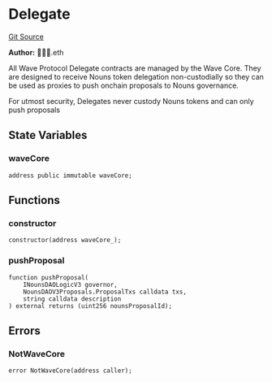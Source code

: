 # Delegate
[Git Source](https://github.com/robriks/nouns-wave-protocol/blob/8e36481686ac36e51e7081db34b4cbe80e8add3b/src/Delegate.sol)

**Author:**
📯📯📯.eth

All Wave Protocol Delegate contracts are managed by the Wave Core. They are designed to receive
Nouns token delegation non-custodially so they can be used as proxies to push onchain proposals to Nouns governance.

For utmost security, Delegates never custody Nouns tokens and can only push proposals


## State Variables
### waveCore

```solidity
address public immutable waveCore;
```


## Functions
### constructor


```solidity
constructor(address waveCore_);
```

### pushProposal


```solidity
function pushProposal(
    INounsDAOLogicV3 governor,
    NounsDAOV3Proposals.ProposalTxs calldata txs,
    string calldata description
) external returns (uint256 nounsProposalId);
```

## Errors
### NotWaveCore

```solidity
error NotWaveCore(address caller);
```

